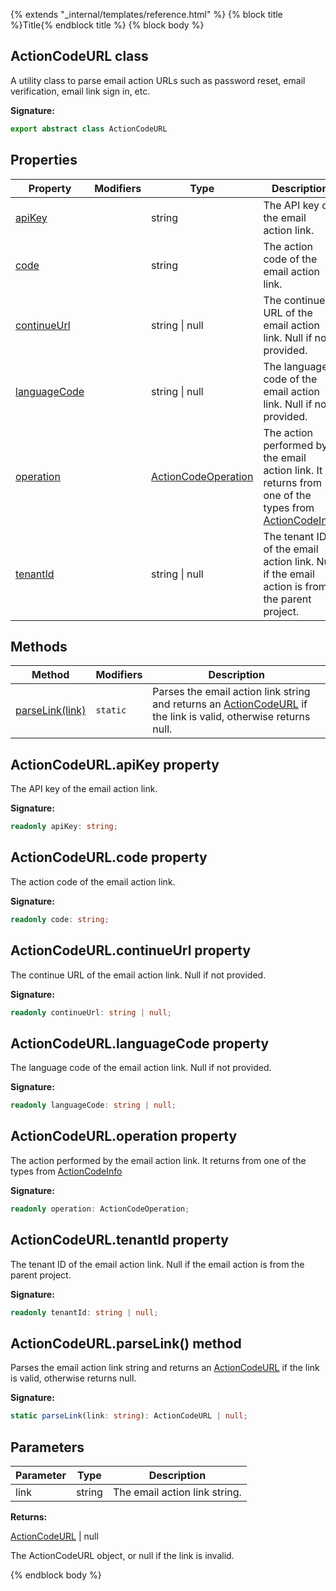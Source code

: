 {% extends "_internal/templates/reference.html" %}
{% block title %}Title{% endblock title %}
{% block body %}

## ActionCodeURL class

A utility class to parse email action URLs such as password reset, email verification, email link sign in, etc.

<b>Signature:</b>

```typescript
export abstract class ActionCodeURL 
```

## Properties

|  Property | Modifiers | Type | Description |
|  --- | --- | --- | --- |
|  [apiKey](./auth-types.actioncodeurl.md#actioncodeurlapikey_property) |  | string | The API key of the email action link. |
|  [code](./auth-types.actioncodeurl.md#actioncodeurlcode_property) |  | string | The action code of the email action link. |
|  [continueUrl](./auth-types.actioncodeurl.md#actioncodeurlcontinueurl_property) |  | string \| null | The continue URL of the email action link. Null if not provided. |
|  [languageCode](./auth-types.actioncodeurl.md#actioncodeurllanguagecode_property) |  | string \| null | The language code of the email action link. Null if not provided. |
|  [operation](./auth-types.actioncodeurl.md#actioncodeurloperation_property) |  | [ActionCodeOperation](./auth-types.md#actioncodeoperation_enum) | The action performed by the email action link. It returns from one of the types from [ActionCodeInfo](./auth-types.actioncodeinfo.md#actioncodeinfo_interface) |
|  [tenantId](./auth-types.actioncodeurl.md#actioncodeurltenantid_property) |  | string \| null | The tenant ID of the email action link. Null if the email action is from the parent project. |

## Methods

|  Method | Modifiers | Description |
|  --- | --- | --- |
|  [parseLink(link)](./auth-types.actioncodeurl.md#actioncodeurlparselink_method) | <code>static</code> | Parses the email action link string and returns an [ActionCodeURL](./auth-types.actioncodeurl.md#actioncodeurl_class) if the link is valid, otherwise returns null. |

## ActionCodeURL.apiKey property

The API key of the email action link.

<b>Signature:</b>

```typescript
readonly apiKey: string;
```

## ActionCodeURL.code property

The action code of the email action link.

<b>Signature:</b>

```typescript
readonly code: string;
```

## ActionCodeURL.continueUrl property

The continue URL of the email action link. Null if not provided.

<b>Signature:</b>

```typescript
readonly continueUrl: string | null;
```

## ActionCodeURL.languageCode property

The language code of the email action link. Null if not provided.

<b>Signature:</b>

```typescript
readonly languageCode: string | null;
```

## ActionCodeURL.operation property

The action performed by the email action link. It returns from one of the types from [ActionCodeInfo](./auth-types.actioncodeinfo.md#actioncodeinfo_interface)

<b>Signature:</b>

```typescript
readonly operation: ActionCodeOperation;
```

## ActionCodeURL.tenantId property

The tenant ID of the email action link. Null if the email action is from the parent project.

<b>Signature:</b>

```typescript
readonly tenantId: string | null;
```

## ActionCodeURL.parseLink() method

Parses the email action link string and returns an [ActionCodeURL](./auth-types.actioncodeurl.md#actioncodeurl_class) if the link is valid, otherwise returns null.

<b>Signature:</b>

```typescript
static parseLink(link: string): ActionCodeURL | null;
```

## Parameters

|  Parameter | Type | Description |
|  --- | --- | --- |
|  link | string | The email action link string. |

<b>Returns:</b>

[ActionCodeURL](./auth-types.actioncodeurl.md#actioncodeurl_class) \| null

The ActionCodeURL object, or null if the link is invalid.

{% endblock body %}

